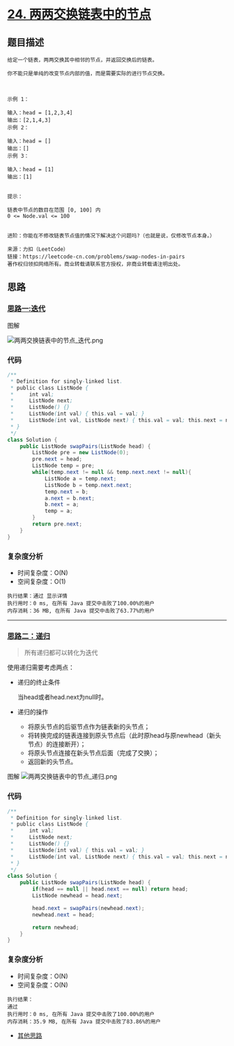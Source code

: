 # [24. 两两交换链表中的节点](https://leetcode-cn.com/problems/swap-nodes-in-pairs/)

## 题目描述
```
给定一个链表，两两交换其中相邻的节点，并返回交换后的链表。

你不能只是单纯的改变节点内部的值，而是需要实际的进行节点交换。

 

示例 1：

输入：head = [1,2,3,4]
输出：[2,1,4,3]
示例 2：

输入：head = []
输出：[]
示例 3：

输入：head = [1]
输出：[1]
 

提示：

链表中节点的数目在范围 [0, 100] 内
0 <= Node.val <= 100
 

进阶：你能在不修改链表节点值的情况下解决这个问题吗?（也就是说，仅修改节点本身。）

来源：力扣（LeetCode）
链接：https://leetcode-cn.com/problems/swap-nodes-in-pairs
著作权归领扣网络所有。商业转载请联系官方授权，非商业转载请注明出处。
```

## 思路

### [思路一:迭代]()

图解

![两两交换链表中的节点_迭代.png](https://i.loli.net/2021/04/18/PnljkhFZL8HDzK1.png)

### 代码
```java
/**
 * Definition for singly-linked list.
 * public class ListNode {
 *     int val;
 *     ListNode next;
 *     ListNode() {}
 *     ListNode(int val) { this.val = val; }
 *     ListNode(int val, ListNode next) { this.val = val; this.next = next; }
 * }
 */
class Solution {
    public ListNode swapPairs(ListNode head) {
        ListNode pre = new ListNode(0);
        pre.next = head;
        ListNode temp = pre;
        while(temp.next != null && temp.next.next != null){
            ListNode a = temp.next;
            ListNode b = temp.next.next;
            temp.next = b;
            a.next = b.next;
            b.next = a;
            temp = a;
        }
        return pre.next;
    }
}
```

### 复杂度分析
- 时间复杂度：O(N)
- 空间复杂度：O(1)
```
执行结果：通过 显示详情
执行用时：0 ms, 在所有 Java 提交中击败了100.00%的用户
内存消耗：36 MB, 在所有 Java 提交中击败了63.77%的用户
```

*********

### [思路二：递归]()
> 所有递归都可以转化为迭代

使用递归需要考虑两点：
- 递归的终止条件

  当head或者head.next为null时。

- 递归的操作

  - 将原头节点的后驱节点作为链表新的头节点；
  - 将转换完成的链表连接到原头节点后（此时原head与原newhead（新头节点）的连接断开）；
  - 将原头节点连接在新头节点后面（完成了交换）；
  - 返回新的头节点。

图解
![两两交换链表中的节点_递归.png](https://i.loli.net/2021/04/18/ZidIq7eG1bHucRQ.png)

### 代码
```java
/**
 * Definition for singly-linked list.
 * public class ListNode {
 *     int val;
 *     ListNode next;
 *     ListNode() {}
 *     ListNode(int val) { this.val = val; }
 *     ListNode(int val, ListNode next) { this.val = val; this.next = next; }
 * }
 */
class Solution {
    public ListNode swapPairs(ListNode head) {
        if(head == null || head.next == null) return head;
        ListNode newhead = head.next;

        head.next = swapPairs(newhead.next);
        newhead.next = head;

        return newhead;
    }
}
```

### 复杂度分析
- 时间复杂度：O(N)
- 空间复杂度：O(N)

```
执行结果：
通过
执行用时：0 ms, 在所有 Java 提交中击败了100.00%的用户
内存消耗：35.9 MB, 在所有 Java 提交中击败了83.86%的用户
```

- [其他思路](https://leetcode-cn.com/problems/swap-nodes-in-pairs/solution/di-gui-he-fei-di-gui-liang-chong-fang-shi-jie-ju-2/)
